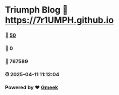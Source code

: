 # Triumph Blog :link: https://7r1UMPH.github.io 
### :page_facing_up: [50](https://7r1UMPH.github.io/tag.html) 
### :speech_balloon: 0 
### :hibiscus: 767589 
### :alarm_clock: 2025-04-11 11:12:04 
### Powered by :heart: [Gmeek](https://github.com/Meekdai/Gmeek)
